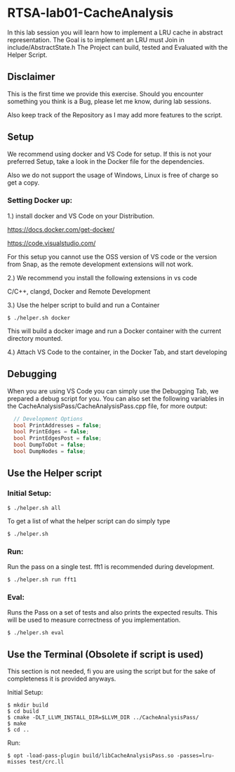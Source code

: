 # RTSA-lab01-CacheAnalysis

In this lab session you will learn how to implement a LRU cache in abstract representation.
The Goal is to implement an LRU must Join in include/AbstractState.h
The Project can build, tested and Evaluated with the Helper Script.

## Disclaimer

This is the first time we provide this exercise. 
Should you encounter something you think is a Bug, please let me know, during lab sessions.

Also keep track of the Repository as I may add more features to the script.

## Setup

We recommend using docker and VS Code for setup.
If this is not your preferred Setup, take a look in the Docker file for the dependencies.

Also we do not support the usage of Windows, Linux is free of charge so get a copy.

### Setting Docker up:

1.) install docker and VS Code on your Distribution.

https://docs.docker.com/get-docker/

https://code.visualstudio.com/

For this setup you cannot use the OSS version of VS code or the version from Snap, as the remote development extensions will not work.

2.) We recommend you install the following extensions in vs code

C/C++, 
clangd, 
Docker and 
Remote Development

3.) Use the helper script to build and run a Container

    $ ./helper.sh docker

This will build a docker image and run a Docker container with the current directory mounted.

4.) Attach VS Code to the container, in the Docker Tab, and start developing

## Debugging

When you are using VS Code you can simply use the Debugging Tab, we prepared a debug script for you.
You can also set the following variables in the CacheAnalysisPass/CacheAnalysisPass.cpp file, for more output:

```cpp
  // Development Options
  bool PrintAddresses = false;
  bool PrintEdges = false;
  bool PrintEdgesPost = false;
  bool DumpToDot = false;
  bool DumpNodes = false;
```

## Use the Helper script

### Initial Setup:

    $ ./helper.sh all

To get a list of what the helper script can do simply type

    $ ./helper.sh 

### Run:
Run the pass on a single test.
fft1 is recommended during development.

    $ ./helper.sh run fft1

### Eval:
Runs the Pass on a set of tests and also prints the expected results. 
This will be used to measure correctness of you implementation.

    $ ./helper.sh eval

## Use the Terminal (Obsolete if script is used)

This section is not needed, fi you are using the script but for the sake of completeness it is provided anyways.

Initial Setup:

    $ mkdir build
    $ cd build
    $ cmake -DLT_LLVM_INSTALL_DIR=$LLVM_DIR ../CacheAnalysisPass/
    $ make
    $ cd ..

Run:

    $ opt -load-pass-plugin build/libCacheAnalysisPass.so -passes=lru-misses test/crc.ll